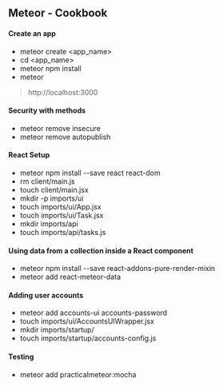 ## Meteor - Cookbook

#### Create an app

- meteor create <app_name>
- cd <app_name>
- meteor npm install
- meteor

> http://localhost:3000

#### Security with methods

- meteor remove insecure
- meteor remove autopublish

#### React Setup

- meteor npm install --save react react-dom
- rm client/main.js
- touch client/main.jsx
- mkdir -p imports/ui
- touch imports/ui/App.jsx
- touch imports/ui/Task.jsx
- mkdir imports/api
- touch imports/api/tasks.js

#### Using data from a collection inside a React component

- meteor npm install --save react-addons-pure-render-mixin
- meteor add react-meteor-data

#### Adding user accounts

- meteor add accounts-ui accounts-password
- touch imports/ui/AccountsUIWrapper.jsx
- mkdir imports/startup/
- touch imports/startup/accounts-config.js

#### Testing

- meteor add practicalmeteor:mocha
